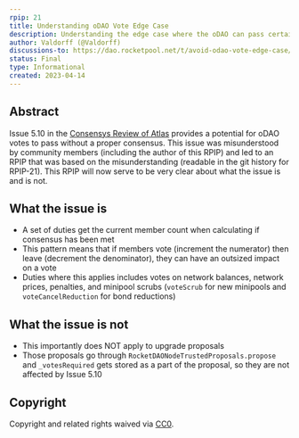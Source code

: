 ```yaml
---
rpip: 21
title: Understanding oDAO Vote Edge Case
description: Understanding the edge case where the oDAO can pass certain votes below consensus
author: Valdorff (@Valdorff)
discussions-to: https://dao.rocketpool.net/t/avoid-odao-vote-edge-case/1657
status: Final
type: Informational
created: 2023-04-14
---
```



## Abstract
Issue 5.10 in the [Consensys Review of Atlas](https://github.com/rocket-pool/RPIPs/tree/main/assets/rpip-21/consensys-diligence-atlas-v1.2.pdf) provides a potential
for oDAO votes to pass without a proper consensus. This issue was misunderstood by community members
(including the author of this RPIP) and led to an RPIP that was based on the misunderstanding
(readable in the git history for RPIP-21). This RPIP will now serve to be very clear about what the
issue is and is not.

## What the issue is
- A set of duties get the current member count when calculating if consensus has been met
- This pattern means that if members vote (increment the numerator) then leave (decrement the
  denominator), they can have an outsized impact on a vote
- Duties where this applies includes votes on network balances, network prices, penalties,
  and minipool scrubs (`voteScrub` for new minipools and `voteCancelReduction` for bond reductions)

## What the issue is not
- This importantly does NOT apply to upgrade proposals
- Those proposals go through `RocketDAONodeTrustedProposals.propose` and `_votesRequired` gets
  stored as a part of the proposal, so they are not affected by Issue 5.10

## Copyright
Copyright and related rights waived via [CC0](https://creativecommons.org/publicdomain/zero/1.0/).